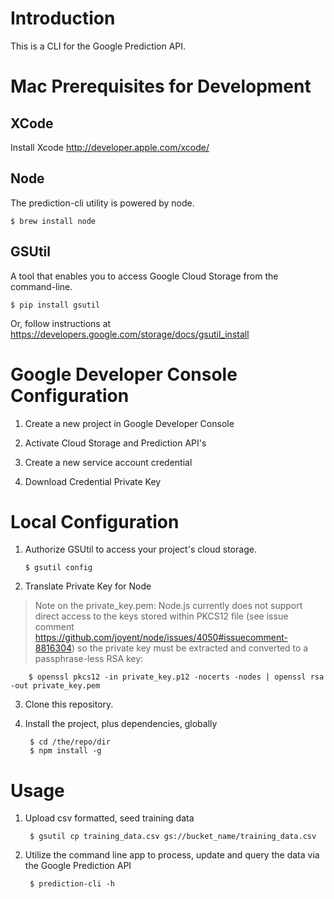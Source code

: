 # Introduction

This is a CLI for the Google Prediction API.


# Mac Prerequisites for Development

## XCode
Install Xcode <http://developer.apple.com/xcode/>

## Node
The prediction-cli utility is powered by node.

    $ brew install node
    
## GSUtil
A tool that enables you to access Google Cloud Storage from the command-line.

    $ pip install gsutil
    
Or, follow instructions at https://developers.google.com/storage/docs/gsutil_install

# Google Developer Console Configuration

1. Create a new project in Google Developer Console

2. Activate Cloud Storage and Prediction API's

3. Create a new service account credential

4. Download Credential Private Key


# Local Configuration

1.  Authorize GSUtil to access your project's cloud storage.

        $ gsutil config

2. Translate Private Key for Node

> Note on the private_key.pem:
> Node.js currently does not support direct access to the keys stored within PKCS12 file
> (see issue comment https://github.com/joyent/node/issues/4050#issuecomment-8816304)
> so the private key must be extracted and converted to a passphrase-less RSA key:

        $ openssl pkcs12 -in private_key.p12 -nocerts -nodes | openssl rsa -out private_key.pem

3. Clone this repository.

4. Install the project, plus dependencies, globally

        $ cd /the/repo/dir
        $ npm install -g

# Usage

1. Upload csv formatted, seed training data

        $ gsutil cp training_data.csv gs://bucket_name/training_data.csv
        
2. Utilize the command line app to process, update and query the data via the Google Prediction API
        
        $ prediction-cli -h

